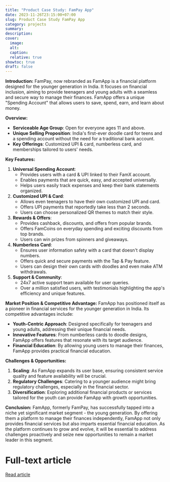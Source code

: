 ```yaml
---
title: "Product Case Study: FamPay App"
date: 2023-11-26T23:15:00+07:00
slug: Product Case Study FamPay App
category: projects
summary:
description:
cover:
  image:
  alt:
  caption:
  relative: true
showtoc: true
draft: false
---
```


**Introduction:**
FamPay, now rebranded as FamApp is a financial platform designed for the younger generation in India. It focuses on financial inclusion, aiming to provide teenagers and young adults with a seamless and secure way to manage their finances. FamApp offers a unique "Spending Account" that allows users to save, spend, earn, and learn about money.

**Overview:**

- **Serviceable Age Group**: Open for everyone ages 11 and above.
- **Unique Selling Proposition**: India's first-ever doodle card for teens and a spending account without the need for a traditional bank account.
- **Key Offerings**: Customized UPI & card, numberless card, and memberships tailored to users' needs.

**Key Features:**

1. **Universal Spending Account**:
    - Provides users with a card & UPI linked to their FamX account.
    - Enables payments that are quick, easy, and accepted universally.
    - Helps users easily track expenses and keep their bank statements organized.
2. **Customized UPI & Card**:
    - Allows even teenagers to have their own customized UPI and card.
    - Offers UPI payments that reportedly take less than 2 seconds.
    - Users can choose personalized QR themes to match their style.
3. **Rewards & Offers**:
    - Provides cashback, discounts, and offers from popular brands.
    - Offers FamCoins on everyday spending and exciting discounts from top brands.
    - Users can win prizes from spinners and giveaways.
4. **Numberless Card**:
    - Ensures user information safety with a card that doesn't display numbers.
    - Offers quick and secure payments with the Tap & Pay feature.
    - Users can design their own cards with doodles and even make ATM withdrawals.
5. **Support & Community**:
    - 24x7 active support team available for user queries.
    - Over a million satisfied users, with testimonials highlighting the app's efficiency and unique features.

**Market Position & Competitive Advantage:**
FamApp has positioned itself as a pioneer in financial services for the younger generation in India. Its competitive advantages include:

- **Youth-Centric Approach**: Designed specifically for teenagers and young adults, addressing their unique financial needs.
- **Innovative Features**: From numberless cards to doodle designs, FamApp offers features that resonate with its target audience.
- **Financial Education**: By allowing young users to manage their finances, FamApp provides practical financial education.

**Challenges & Opportunities:**

1. **Scaling**: As FamApp expands its user base, ensuring consistent service quality and feature availability will be crucial.
2. **Regulatory Challenges**: Catering to a younger audience might bring regulatory challenges, especially in the financial sector.
3. **Diversification**: Exploring additional financial products or services tailored for the youth can provide FamApp with growth opportunities.

**Conclusion:**
FamApp, formerly FamPay, has successfully tapped into a niche yet significant market segment - the young generation. By offering them a platform to manage their finances independently, FamApp not only provides financial services but also imparts essential financial education. As the platform continues to grow and evolve, it will be essential to address challenges proactively and seize new opportunities to remain a market leader in this segment.

# Full-text article
[Read article](https://kprashant.notion.site/Product-Case-Study-FamPay-App-a31ce77220e5403ca5f22ea7f1fd3304)
